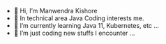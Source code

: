 - 👋 Hi, I’m Manwendra Kishore
- 👀 In technical area Java Coding interests me.
- 🌱 I’m currently learning Java 11, Kubernetes, etc ...
- 💞️ I’m just coding new stuffs I encounter ...

<!---
manav1729/manav1729 is a ✨ special ✨ repository because its `README.md` (this file) appears on your GitHub profile.
You can click the Preview link to take a look at your changes.
--->
